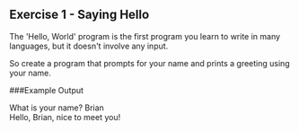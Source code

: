 ## Exercise 1 - Saying Hello

The 'Hello, World' program is the first program you learn to write in many languages, but it doesn't involve any input.

So create a program that prompts for your name and prints a greeting using your name.

###Example Output

What is your name? Brian  
Hello, Brian, nice to meet you!
